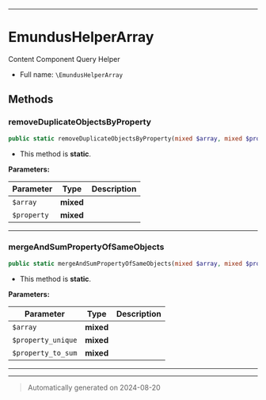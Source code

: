 ***

# EmundusHelperArray

Content Component Query Helper



* Full name: `\EmundusHelperArray`




## Methods


### removeDuplicateObjectsByProperty



```php
public static removeDuplicateObjectsByProperty(mixed $array, mixed $property): mixed
```



* This method is **static**.




**Parameters:**

| Parameter | Type | Description |
|-----------|------|-------------|
| `$array` | **mixed** |  |
| `$property` | **mixed** |  |





***

### mergeAndSumPropertyOfSameObjects



```php
public static mergeAndSumPropertyOfSameObjects(mixed $array, mixed $property_unique, mixed $property_to_sum): mixed
```



* This method is **static**.




**Parameters:**

| Parameter | Type | Description |
|-----------|------|-------------|
| `$array` | **mixed** |  |
| `$property_unique` | **mixed** |  |
| `$property_to_sum` | **mixed** |  |





***


***
> Automatically generated on 2024-08-20

